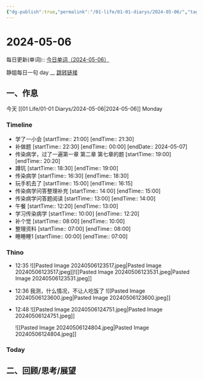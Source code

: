 ```yaml
---
{"dg-publish":true,"permalink":"/01-life/01-01-diarys/2024-05-06/","tags":["Diary","written_by_10k","10k原创"]}
---
```



# 2024-05-06
每日更新(单词)::
[今日单词（2024-05-06）](https://www.123pan.com/s/FckCjv-cjUUA.html)

静姐每日一句 day __
[跳转链接](https://www.123pan.com/FileView?fileId=5435933&shareKey=FckCjv-cjUUA&sharePwd=)


## 一、作息
今天 [[01 Life/01-01 Diarys/2024-05-06\|2024-05-06]] Monday

### Timeline
-  学了一小会 [startTime:: 21:00]  [endTime:: 21:30]
-  补做题 [startTime:: 22:30]  [endTime:: 00:00]  [endDate:: 2024-05-07]
-  传染病学，过了一遍第一章 第二章 第七章的题 [startTime:: 19:00]  [endTime:: 20:20]
-  蹲坑 [startTime:: 18:30]  [endTime:: 19:00]
-  传染病学 [startTime:: 16:30]  [endTime:: 18:30]
-  玩手机去了 [startTime:: 15:00]  [endTime:: 16:15]
-  传染病学问答整理补充 [startTime:: 14:00]  [endTime:: 15:00]
-  传染病学问答题阅读 [startTime:: 13:00]  [endTime:: 14:00]
-  午餐 [startTime:: 12:20]  [endTime:: 13:00]
-  学习传染病学 [startTime:: 10:00]  [endTime:: 12:20]
-  补个觉 [startTime:: 08:00]  [endTime:: 10:00]
-  整理资料 [startTime:: 07:00]  [endTime:: 08:00]
-  睡睡睡1 [startTime:: 00:00]  [endTime:: 07:00]

### Thino
- 12:35 ![[Pasted Image 20240506123517.jpeg\|Pasted Image 20240506123517.jpeg]]![[Pasted Image 20240506123531.jpeg\|Pasted Image 20240506123531.jpeg]] 
- 12:36 
	我测，什么情况，不让人吃饭了
	![[Pasted Image 20240506123600.jpeg\|Pasted Image 20240506123600.jpeg]] 
- 12:48 
	![[Pasted Image 20240506124751.jpeg\|Pasted Image 20240506124751.jpeg]]
	
	![[Pasted Image 20240506124804.jpeg\|Pasted Image 20240506124804.jpeg]] 

### Today



## 二、回顾/思考/展望







